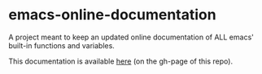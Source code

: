 emacs-online-documentation
==========================

A project meant to keep an updated online documentation of ALL emacs' built-in functions and variables.

This documentation is available [here](http://malabarba.github.io/emacs-online-documentation/) (on the gh-page of this repo).
